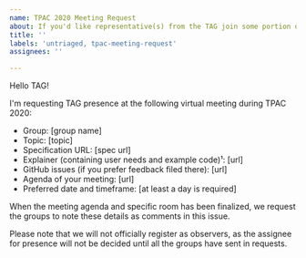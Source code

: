 ```yaml
---
name: TPAC 2020 Meeting Request
about: If you'd like representative(s) from the TAG join some portion of your virtual meting scheduled for TPAC 2020.
title: ''
labels: 'untriaged, tpac-meeting-request'
assignees: ''

---
```


Hello TAG!

I'm requesting TAG presence at the following virtual meeting during TPAC 2020:

  - Group: [group name]
  - Topic: [topic]
  - Specification URL: [spec url]
  - Explainer (containing user needs and example code)¹: [url]
  - GitHub issues (if you prefer feedback filed there): [url]
  - Agenda of your meeting: [url]
  - Preferred date and timeframe: [at least a day is required]

When the meeting agenda and specific room has been finalized, we request the groups to note these details as comments in this issue.

Please note that we will not officially register as observers, as the assignee for presence will not be decided until all the groups have sent in requests.

